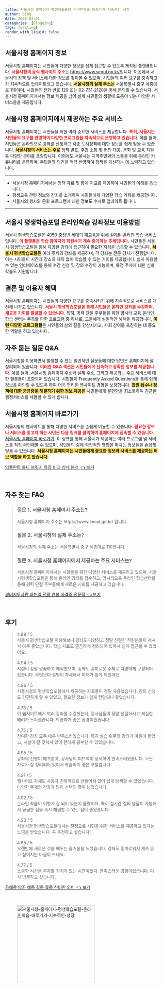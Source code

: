 ```yaml
---
title: 서울시청 홈페이지 평생학습포털 온라인학습 바로가기 지속적인 성장
author: bing
date: 2025-02-01
categories: [Blogging]
tags: [writing]
render_with_liquid: false
---
```



<h2 id='서울시청-홈페이지-정보'>서울시청 홈페이지 정보</h2>

<p>서울시청 홈페이지는 시민들이 다양한 정보를 쉽게 접근할 수 있도록 제작된 플랫폼입니다. <b><span style="color: #ee2323;">서울시청의 공식 웹사이트 주소</span></b>는 <a href="https://www.seoul.go.kr/">https://www.seoul.go.kr/</a>입니다. 이곳에서 서울시의 정책 및 서비스에 대한 정보를 찾아볼 수 있으며, 시민들의 여러 요구를 충족하고자 지속적으로 업데이트되고 있습니다. <b><span style="background-color: #ffe066;">서울시청의 실제 주소는</span></b> 서울특별시 중구 세종대로 110이며, 시민들은 전화 번호 120 또는 02-731-2120을 통해 문의할 수 있습니다. 서울시청 홈페이지에서는 정보 제공을 넘어 실제 시민들의 생활에 도움이 되는 다양한 서비스들을 제공합니다.</p>

<h2 id='주요-서비스-제공'>서울시청 홈페이지에서 제공하는 주요 서비스</h2>

<p>서울시청 홈페이지는 시민들을 위한 여러 중요한 서비스를 제공합니다. <b><span style="color: #ee2323;">특히, 서울시는 시민들의 요구를 반영하여 다양한 프로그램을 지속적으로 운영하고 있습니다.</span></b> 예를 들어, 시민들은 온라인으로 강좌를 신청하고 각종 도시정책에 대한 정보를 쉽게 얻을 수 있습니다. <b><span style="background-color: #ffe066;">서울시청의 서비스는 주로</span></b> 정책 발표, 주민 소통 및 현안 대응, 문화 및 교육 지원 등 다양한 분야를 포함합니다. 이외에도 서울시는 지역주민과의 소통을 위해 온라인 커뮤니티를 운영하며, 주민들의 의견을 적극 반영하여 정책을 개선하는 데 노력하고 있습니다.</p>

<hr />

<ul>
    <li>서울시청 홈페이지에서는 정책 자료 및 통계 지표를 제공하여 시민들의 이해를 돕습니다.</li>
    <li>평생교육 관련 정보와 강좌를 소개하여 시민들에게 다양한 학습 기회를 제공합니다.</li>
    <li>서울시의 행사와 문화 프로그램에 대한 정보도 수시로 업데이트 됩니다.</li>
</ul>

<hr />

<h2 id='서울시-평생학습포털-이용법'>서울시 평생학습포털 온라인학습 강좌정보 이용방법</h2>

<p>서울시 평생학습포털은 4050 중장년 세대의 재교육을 위해 설계된 온라인 학습 서비스입니다. <b><span style="color: #ee2323;">이 플랫폼은 학습 참여자와 회원수가 계속 증가하는 추세입니다.</span></b> 시민들은 서울시 평생학습포털을 통해 다양한 강좌에 접근하여 필요한 지식을 습득할 수 있습니다. <b><span style="background-color: #ffe066;">서울시 평생학습포털은</span></b> 여러 주제의 강좌를 제공하며, 각 강좌는 전문 강사가 진행합니다. 이는 시민들이 시간과 장소의 제약 없이 학습할 수 있는 기회를 제공합니다. 쉽게 이용할 수 있는 인터페이스를 통해 수강 신청 및 강의 수강이 가능하며, 특정 주제에 대한 심화 학습도 지원합니다.</p>

<h2 id='결론-및-이용자-혜택'>결론 및 이용자 혜택</h2>

<p>서울시청 홈페이지는 시민들의 다양한 요구를 충족시키기 위해 지속적으로 서비스를 개선해 나가고 있습니다. <b><span style="color: #ee2323;">서울시 평생학습포털을 통해 시민들은 온라인 강좌를 수강하며, 새로운 기회를 발굴할 수 있습니다.</span></b> 특히, 경력 단절 주부들을 위한 맘시터 교육 온라인 학습 센터는 주목할 만한 프로그램 중 하나로, 그들에게 실질적인 혜택을 제공합니다. <b><span style="background-color: #ffe066;">이런 다양한 프로그램들</span></b>은 시민들의 삶의 질을 향상시키고, 사회 참여를 촉진하는 데 중요한 역할을 하고 있습니다.</p>

<h2 id='자주-묻는-질문-QNA'>자주 묻는 질문 Q&A</h2>

<p>서울시청을 이용하면서 발생할 수 있는 일반적인 질문들에 대한 답변은 홈페이지에 잘 정리되어 있습니다. <b><span style="color: #ee2323;">이러한 Q&A 섹션은 시민들에게 신속하고 정확한 정보를 제공합니다.</span></b> 예를 들어, 서울시청 홈페이지 주소와 실제 주소, 그리고 제공되는 주요 서비스에 대한 질문들이 포함되어 있습니다. 시민들이 Frequently Asked Questions을 통해 쉽게 정보를 확인할 수 있도록 하여 더욱 편리한 웹사이트 경험을 보장합니다. <b><span style="background-color: #ffe066;">민원 접수나 정책에 대한 궁금증을 해결하기 위한 정보 제공은</span></b> 시민들에게 불편함을 최소화하여 친근한 행정서비스를 체험할 수 있게 합니다.</p>

<h2 id='서울시청-홈페이지-연결'>서울시청 홈페이지 바로가기</h2>

<p>서울시청의 웹사이트를 통해 다양한 서비스를 손쉽게 이용할 수 있습니다. <b><span style="color: #ee2323;">필요한 정보나 서비스를 찾고자 하는 시민은 다음 링크를 클릭하여 홈페이지에 접속할 수 있습니다.</span></b> <a href="https://www.seoul.go.kr/">서울시청 홈페이지 바로가기</a>. 이 링크를 통해 서울시가 제공하는 여러 프로그램 및 서비스를 직접 확인해볼 수 있으며, 시민들의 삶에 직접적인 영향을 미치는 정보들을 손쉽게 얻을 수 있습니다. <b><span style="background-color: #ffe066;">서울시청 홈페이지는 시민들에게 중요한 정보와 서비스를 제공하는 허브 역할을 하고 있습니다.</span></b></p>


<p><a class="click-button" title="임플란트 틀니 브릿지 특징 비교 상세 분석" href="https://adkhouse.github.io/posts/%EC%9E%84%ED%94%8C%EB%9E%80%ED%8A%B8-%ED%8B%80%EB%8B%88-%EB%B8%8C%EB%A6%BF%EC%A7%80-%ED%8A%B9%EC%A7%95-%EB%B9%84%EA%B5%90-%EC%83%81%EC%84%B8-%EB%B6%84%EC%84%9D/" rel="dofollow">임플란트 틀니 브릿지 특징 비교 상세 분석 👈 보기</a></p><br>
<h2 id='자주_찾는_FAQ'>자주 찾는 FAQ</h2>
<div itemscope="" itemtype="https://schema.org/FAQPage"> 
<blockquote> 
<div itemscope="" itemprop="mainEntity" itemtype="https://schema.org/Question"> 
<h3 itemprop="name">질문 1. 서울시청 홈페이지 주소는?</h3> 
<div itemscope="" itemprop="acceptedAnswer" itemtype="https://schema.org/Answer"> 
<span itemprop="text"> 
<p>서울시청 홈페이지 주소는 https://www.seoul.go.kr/ 입니다.</p> 
</span> 
</div> 
</div> 

<div itemscope="" itemprop="mainEntity" itemtype="https://schema.org/Question"> 
<h3 itemprop="name">질문 2. 서울시청의 실제 주소는?</h3> 
<div itemscope="" itemprop="acceptedAnswer" itemtype="https://schema.org/Answer"> 
<span itemprop="text"> 
<p>서울시청의 실제 주소는 서울특별시 중구 세종대로 110입니다.</p> 
</span> 
</div> 
</div> 

<div itemscope="" itemprop="mainEntity" itemtype="https://schema.org/Question"> 
<h3 itemprop="name">질문 3. 서울시청 홈페이지에서 제공하는 주요 서비스는?</h3> 
<div itemscope="" itemprop="acceptedAnswer" itemtype="https://schema.org/Answer"> 
<span itemprop="text"> 
<p>서울시청 홈페이지에서는 시민들을 위한 다양한 서비스를 제공하고 있으며, 서울시평생학습포털을 통해 온라인 강좌를 접수하고, 맘시터교육 온라인 학습센터를 통해 경력 단절 주부들에게 새로운 기회를 제공하고 있습니다.</p> 
</span> 
</div> 
</div> 
</blockquote> 
</div>
<p><a class="click-button" title="경비지도사란 하는일 전망 연봉 자격증 전문직" href="https://adkhouse.github.io/posts/%EA%B2%BD%EB%B9%84%EC%A7%80%EB%8F%84%EC%82%AC%EB%9E%80-%ED%95%98%EB%8A%94%EC%9D%BC-%EC%A0%84%EB%A7%9D-%EC%97%B0%EB%B4%89-%EC%9E%90%EA%B2%A9%EC%A6%9D-%EC%A0%84%EB%AC%B8%EC%A7%81/" rel="dofollow">경비지도사란 하는일 전망 연봉 자격증 전문직 👈 보기</a></p><br>
<h2 id='후기'>후기</h2>
<div itemscope itemtype="https://schema.org/Product">
  <blockquote>
  <div itemprop="review" itemscope itemtype="https://schema.org/Review">
      <div itemprop="reviewRating" itemscope itemtype="https://schema.org/Rating"> <span itemprop="ratingValue">4.89</span> / <span itemprop="bestRating">5</span> </div>
      <span itemprop="reviewBody">서울시 평생학습포털 이용해보니 강좌도 다양하고 정말 친절한 직원분들이 계셔서 아주 좋았습니다. 학습 자료도 깔끔하게 정리되어 있어서 쉽게 접근할 수 있었어요.</span>
  </div>
  <br>
  <div itemprop="review" itemscope itemtype="https://schema.org/Review">
      <div itemprop="reviewRating" itemscope itemtype="https://schema.org/Rating"> <span itemprop="ratingValue">4.94</span> / <span itemprop="bestRating">5</span> </div>
      <span itemprop="reviewBody">시설이 정말 깔끔하고 쾌적했으며, 강좌도 흥미로운 주제로 다양하게 구성되어 있습니다. 무엇보다 설명이 자세해서 이해가 쉽게 되었어요.</span>
  </div>
  <br>
  <div itemprop="review" itemscope itemtype="https://schema.org/Review">
      <div itemprop="reviewRating" itemscope itemtype="https://schema.org/Rating"> <span itemprop="ratingValue">4.96</span> / <span itemprop="bestRating">5</span> </div>
      <span itemprop="reviewBody">서울시청의 평생학습포털에서 제공하는 자료들이 정말 유용했습니다. 강의 신청도 간편하게 할 수 있었고, 필요한 정보가 쉽게 전달되니 좋았습니다.</span>
  </div>
  <br>
  <div itemprop="review" itemscope itemtype="https://schema.org/Review">
      <div itemprop="reviewRating" itemscope itemtype="https://schema.org/Rating"> <span itemprop="ratingValue">4.78</span> / <span itemprop="bestRating">5</span> </div>
      <span itemprop="reviewBody">이 웹사이트에서 여러 강좌를 수강했는데, 강사님들이 정말 친절하시고 세심한 배려가 느껴졌습니다. 학습하기 좋은 환경이었습니다.</span>
  </div>
  <br>
  <div itemprop="review" itemscope itemtype="https://schema.org/Review">
      <div itemprop="reviewRating" itemscope itemtype="https://schema.org/Rating"> <span itemprop="ratingValue">4.75</span> / <span itemprop="bestRating">5</span> </div>
      <span itemprop="reviewBody">참여한 강좌 모두 매우 만족스러웠습니다. 특히 실습 위주의 강좌가 마음에 들었고, 시설이 잘 갖춰져 있어 편하게 공부할 수 있었습니다.</span>
  </div>
  <br>
  <div itemprop="review" itemscope itemtype="https://schema.org/Review">
      <div itemprop="reviewRating" itemscope itemtype="https://schema.org/Rating"> <span itemprop="ratingValue">4.95</span> / <span itemprop="bestRating">5</span> </div>
      <span itemprop="reviewBody">강좌의 진행이 매끄럽고, 강사님의 피드백이 상세하여 만족스러웠습니다. 모든 자료가 잘 정리되어 있어서 학습하기 좋은 포털입니다.</span>
  </div>
  <br>
  <div itemprop="review" itemscope itemtype="https://schema.org/Review">
      <div itemprop="reviewRating" itemscope itemtype="https://schema.org/Rating"> <span itemprop="ratingValue">4.91</span> / <span itemprop="bestRating">5</span> </div>
      <span itemprop="reviewBody">웹사이트 자체도 사용자 친화적으로 만들어져 있어 쉽게 탐색할 수 있었습니다. 다양한 주제의 강좌가 많아 선택의 폭이 넓었습니다.</span>
  </div>
  <br>
  <div itemprop="review" itemscope itemtype="https://schema.org/Review">
      <div itemprop="reviewRating" itemscope itemtype="https://schema.org/Rating"> <span itemprop="ratingValue">4.92</span> / <span itemprop="bestRating">5</span> </div>
      <span itemprop="reviewBody">온라인 학습이 이렇게 잘 되어 있는지 몰랐어요. 특히 실시간 질의 응답이 가능해서 궁금한 점을 즉시 해결할 수 있는 점이 좋았습니다.</span>
  </div>
  <br>
  <div itemprop="review" itemscope itemtype="https://schema.org/Review">
      <div itemprop="reviewRating" itemscope itemtype="https://schema.org/Rating"> <span itemprop="ratingValue">4.93</span> / <span itemprop="bestRating">5</span> </div>
      <span itemprop="reviewBody">서울시청 평생학습포털에서는 진정으로 시민을 위한 서비스를 제공하고 있다는 느낌을 받았습니다. 꼭 추천하고 싶습니다!</span>
  </div>
  <br>
  <div itemprop="review" itemscope itemtype="https://schema.org/Review">
      <div itemprop="reviewRating" itemscope itemtype="https://schema.org/Rating"> <span itemprop="ratingValue">4.85</span> / <span itemprop="bestRating">5</span> </div>
      <span itemprop="reviewBody">오랜만에 새로운 것을 배우는 즐거움을 느꼈습니다. 강좌도 흥미로워서 계속 듣고 싶어지는 마음이 드네요.</span>
  </div>
  <br>
  <div itemprop="review" itemscope itemtype="https://schema.org/Review">
      <div itemprop="reviewRating" itemscope itemtype="https://schema.org/Rating"> <span itemprop="ratingValue">4.77</span> / <span itemprop="bestRating">5</span> </div>
      <span itemprop="reviewBody">소중한 시간을 투자할 가치가 있는 시간이었다. 만족스러운 경험이었습니다. 다시 방문하고 싶습니다.</span>
  </div>
  </blockquote>
</div>
<p><a class="click-button" title="꿈해몽 양꿈 해몽 길몽 흉몽 신비한 의미" href="https://adkhouse.github.io/posts/%EA%BF%88%ED%95%B4%EB%AA%BD-%EC%96%91%EA%BF%88-%ED%95%B4%EB%AA%BD-%EA%B8%B8%EB%AA%BD-%ED%9D%89%EB%AA%BD-%EC%8B%A0%EB%B9%84%ED%95%9C-%EC%9D%98%EB%AF%B8/" rel="dofollow">꿈해몽 양꿈 해몽 길몽 흉몽 신비한 의미 👈 보기</a></p><br>
<figure class="image"><img src="https://adkhouse.github.io/assets/img/thumbnail/서울시청-홈페이지-평생학습포털-온라인학습-바로가기-지속적인-성장.webp" alt="서울시청-홈페이지-평생학습포털-온라인학습-바로가기-지속적인-성장" width="256" height="256"></figure>